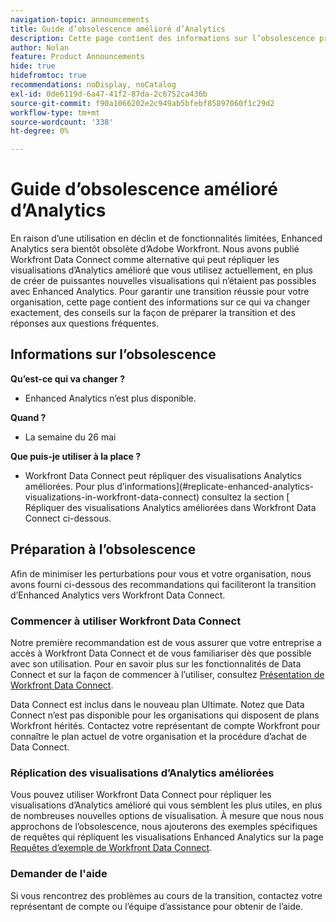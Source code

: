 ```yaml
---
navigation-topic: announcements
title: Guide d’obsolescence amélioré d’Analytics
description: Cette page contient des informations sur l’obsolescence prochaine d’Enhanced Analytics.
author: Nolan
feature: Product Announcements
hide: true
hidefromtoc: true
recommendations: noDisplay, noCatalog
exl-id: 0de6119d-6a47-41f2-87da-2c6752ca436b
source-git-commit: f90a1066202e2c949ab5bfebf85897060f1c29d2
workflow-type: tm+mt
source-wordcount: '338'
ht-degree: 0%

---
```


# Guide d’obsolescence amélioré d’Analytics

En raison d’une utilisation en déclin et de fonctionnalités limitées, Enhanced Analytics sera bientôt obsolète d’Adobe Workfront. Nous avons publié Workfront Data Connect comme alternative qui peut répliquer les visualisations d’Analytics amélioré que vous utilisez actuellement, en plus de créer de puissantes nouvelles visualisations qui n’étaient pas possibles avec Enhanced Analytics. Pour garantir une transition réussie pour votre organisation, cette page contient des informations sur ce qui va changer exactement, des conseils sur la façon de préparer la transition et des réponses aux questions fréquentes.

## Informations sur l’obsolescence

**Qu’est-ce qui va changer ?**

* Enhanced Analytics n’est plus disponible.

**Quand ?**

* La semaine du 26 mai

**Que puis-je utiliser à la place ?**

* Workfront Data Connect peut répliquer des visualisations Analytics améliorées. Pour plus d’informations](#replicate-enhanced-analytics-visualizations-in-workfront-data-connect) consultez la section [ Répliquer des visualisations Analytics améliorées dans Workfront Data Connect ci-dessous.

## Préparation à l’obsolescence

Afin de minimiser les perturbations pour vous et votre organisation, nous avons fourni ci-dessous des recommandations qui faciliteront la transition d’Enhanced Analytics vers Workfront Data Connect.

### Commencer à utiliser Workfront Data Connect

Notre première recommandation est de vous assurer que votre entreprise a accès à Workfront Data Connect et de vous familiariser dès que possible avec son utilisation. Pour en savoir plus sur les fonctionnalités de Data Connect et sur la façon de commencer à l’utiliser, consultez [Présentation de Workfront Data Connect](/help/quicksilver/reports-and-dashboards/data-lake/data-lake-overview.md).

Data Connect est inclus dans le nouveau plan Ultimate<!--, and can be purchased as an add-on to the new Select and Prime plans-->. Notez que Data Connect n’est pas disponible pour les organisations qui disposent de plans Workfront hérités. Contactez votre représentant de compte Workfront pour connaître le plan actuel de votre organisation et la procédure d’achat de Data Connect.

### Réplication des visualisations d’Analytics améliorées

Vous pouvez utiliser Workfront Data Connect pour répliquer les visualisations d’Analytics amélioré qui vous semblent les plus utiles, en plus de nombreuses nouvelles options de visualisation. À mesure que nous nous approchons de l’obsolescence, nous ajouterons des exemples spécifiques de requêtes qui répliquent les visualisations Enhanced Analytics sur la page [Requêtes d’exemple de Workfront Data Connect](/help/quicksilver/reports-and-dashboards/data-lake/basic-query-examples.md).

### Demander de l&#39;aide

Si vous rencontrez des problèmes au cours de la transition, contactez votre représentant de compte ou l’équipe d’assistance pour obtenir de l’aide.

<!--
## FAQ

+++ Will I be able to continue using Enhanced Analytics after the deprecation?

No, it will be completely removed from the application.
+++

+++ What do I do if my organization is on a legacy Workfront plan but I want to use Data Connect?

Contact your account representative about moving to one of the new Workfront plans.
+++
-->
